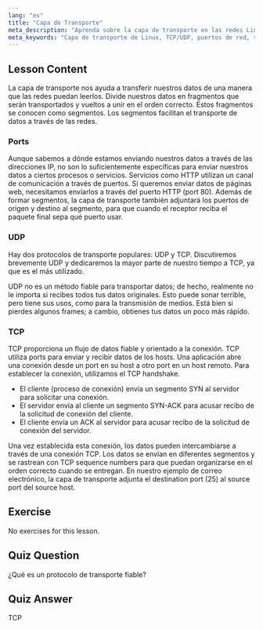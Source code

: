 ```yaml
---
lang: "es"
title: "Capa de Transporte"
meta_description: "Aprenda sobre la capa de transporte en las redes Linux, incluyendo los protocolos TCP/UDP, puertos y segmentación de datos. Comprenda cómo se transfieren los datos de forma fiable."
meta_keywords: "Capa de transporte de Linux, TCP/UDP, puertos de red, segmentación de datos, redes de Linux, tutorial para principiantes, protocolos de red"
---
```


## Lesson Content

La capa de transporte nos ayuda a transferir nuestros datos de una manera que las redes puedan leerlos. Divide nuestros datos en fragmentos que serán transportados y vueltos a unir en el orden correcto. Estos fragmentos se conocen como segmentos. Los segmentos facilitan el transporte de datos a través de las redes.

### Ports

Aunque sabemos a dónde estamos enviando nuestros datos a través de las direcciones IP, no son lo suficientemente específicas para enviar nuestros datos a ciertos procesos o servicios. Servicios como HTTP utilizan un canal de comunicación a través de puertos. Si queremos enviar datos de páginas web, necesitamos enviarlos a través del puerto HTTP (port 80). Además de formar segmentos, la capa de transporte también adjuntará los puertos de origen y destino al segmento, para que cuando el receptor reciba el paquete final sepa qué puerto usar.

### UDP

Hay dos protocolos de transporte populares: UDP y TCP. Discutiremos brevemente UDP y dedicaremos la mayor parte de nuestro tiempo a TCP, ya que es el más utilizado.

UDP no es un método fiable para transportar datos; de hecho, realmente no le importa si recibes todos tus datos originales. Esto puede sonar terrible, pero tiene sus usos, como para la transmisión de medios. Está bien si pierdes algunos frames; a cambio, obtienes tus datos un poco más rápido.

### TCP

TCP proporciona un flujo de datos fiable y orientado a la conexión. TCP utiliza ports para enviar y recibir datos de los hosts. Una aplicación abre una conexión desde un port en su host a otro port en un host remoto. Para establecer la conexión, utilizamos el TCP handshake.

- El cliente (proceso de conexión) envía un segmento SYN al servidor para solicitar una conexión.
- El servidor envía al cliente un segmento SYN-ACK para acusar recibo de la solicitud de conexión del cliente.
- El cliente envía un ACK al servidor para acusar recibo de la solicitud de conexión del servidor.

Una vez establecida esta conexión, los datos pueden intercambiarse a través de una conexión TCP. Los datos se envían en diferentes segmentos y se rastrean con TCP sequence numbers para que puedan organizarse en el orden correcto cuando se entregan. En nuestro ejemplo de correo electrónico, la capa de transporte adjunta el destination port (25) al source port del source host.

## Exercise

No exercises for this lesson.

## Quiz Question

¿Qué es un protocolo de transporte fiable?

## Quiz Answer

TCP
